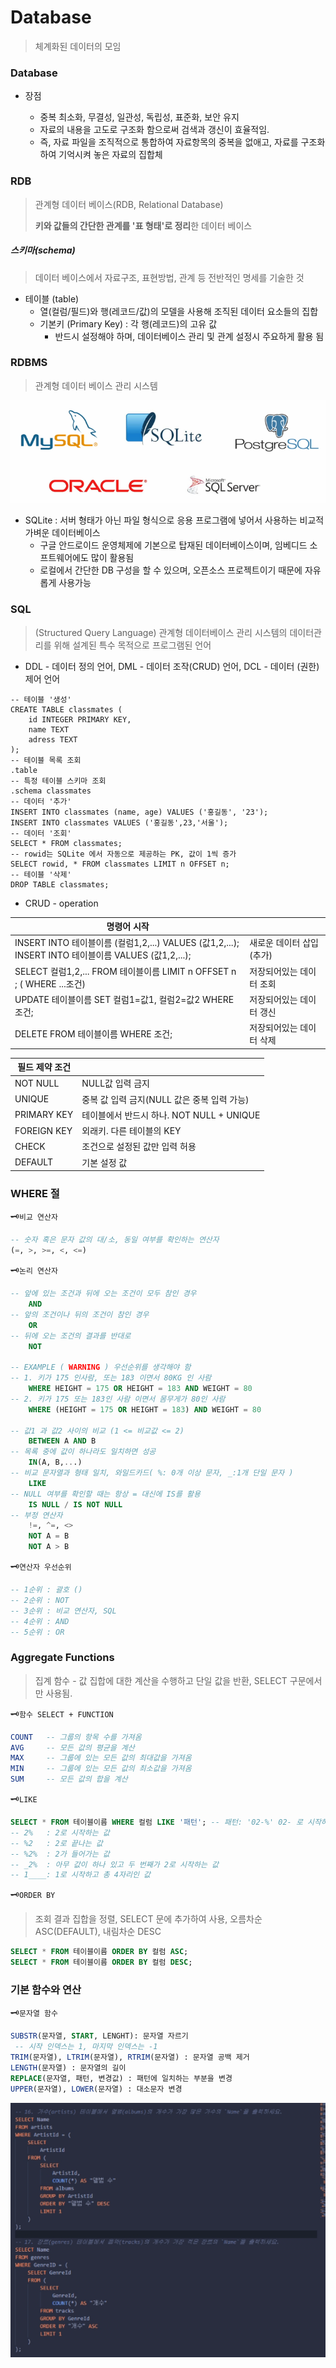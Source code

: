 # Database

> 체계화된 데이터의 모임

### Database

- 장점

  - 중복 최소화, 무결성, 일관성, 독립성, 표준화, 보안 유지
  - 자료의 내용을 고도로 구조화 함으로써 검색과 갱신이 효율적임.
  - 즉, 자료 파일을 조직적으로 통합하여 자료항목의 중복을 없애고, 자료를 구조화하여 기억시켜 놓은 자료의 집합체
  

### RDB

> 관계형 데이터 베이스(RDB, Relational Database)
>
> **키와 값들의 간단한 관계를 '표 형태'로 정리**한 데이터 베이스

##### 스키마(schema) 

>  데이터 베이스에서 자료구조, 표현방법, 관계 등 전반적인 명세를 기술한 것

- 테이블 (table)
  - 열(컬럼/필드)와 행(레코드/값)의 모델을 사용해 조직된 데이터 요소들의 집합
  - 기본키 (Primary Key) : 각 행(레코드)의 고유 값
    - 반드시 설정해야 하며, 데이터베이스 관리 및 관계 설정시 주요하게 활용 됨

### RDBMS

> 관계형 데이터 베이스 관리 시스템

![image-20220816102747687](데이터베이스.assets/image-20220816102747687.png)

- SQLite : 
  서버 형태가 아닌 파일 형식으로 응용 프로그램에 넣어서 사용하는 비교적 가벼운 데이터베이스
  - 구글 안드로이드 운영체제에 기본으로 탑재된 데이터베이스이며, 임베디드 소프트웨어에도 많이 활용됨
  - 로컬에서 간단한 DB 구성을 할 수 있으며, 오픈소스 프로젝트이기 때문에 자유롭게 사용가능

### SQL

> (Structured Query Language) 관계형 데이터베이스 관리 시스템의 데이터관리를 위해 설계된 특수 목적으로 프로그램된 언어

- DDL - 데이터 정의 언어, DML - 데이터 조작(CRUD) 언어, DCL - 데이터 (권한)제어 언어

```sqlite
-- 테이블 '생성'
CREATE TABLE classmates (
	id INTEGER PRIMARY KEY,
    name TEXT
    adress TEXT
);
-- 테이블 목록 조회
.table
-- 특정 테이블 스키마 조회
.schema classmates
-- 데이터 '추가'
INSERT INTO classmates (name, age) VALUES ('홍길동', '23');
INSERT INTO classmates VALUES ('홍길동',23,'서울');
-- 데이터 '조회'
SELECT * FROM classmates;
-- rowid는 SQLite 에서 자동으로 제공하는 PK, 값이 1씩 증가
SELECT rowid, * FROM classmates LIMIT n OFFSET n;
-- 테이블 '삭제'
DROP TABLE classmates;
```

- CRUD - operation


| 명령어 시작                                                  |                          |
| ------------------------------------------------------------ | ------------------------ |
| INSERT INTO 테이블이름 (컬럼1,2,...) VALUES (값1,2,...);<br />INSERT INTO 테이블이름 VALUES (값1,2,...); | 새로운 데이터 삽입(추가) |
| SELECT 컬럼1,2,... FROM 테이블이름 LIMIT n OFFSET n ; ( WHERE ...조건) | 저장되어있는 데이터 조회 |
| UPDATE 테이블이름 SET 컬럼1=값1, 컬럼2=값2 WHERE 조건;       | 저장되어있는 데이터 갱신 |
| DELETE FROM 테이블이름 WHERE 조건;                           | 저장되어있는 데이터 삭제 |

| 필드 제약 조건 |                                             |
| -------------- | ------------------------------------------- |
| NOT NULL       | NULL값 입력 금지                            |
| UNIQUE         | 중복 값 입력 금지(NULL 값은 중복 입력 가능) |
| PRIMARY KEY    | 테이블에서 반드시 하나. NOT NULL + UNIQUE   |
| FOREIGN KEY    | 외래키. 다른 테이블의 KEY                   |
| CHECK          | 조건으로 설정된 값만 입력 허용              |
| DEFAULT        | 기본 설정 값                                |

### WHERE 절

🗝` 비교 연산자 `

```sql
-- 숫자 혹은 문자 값의 대/소, 동일 여부를 확인하는 연산자
(=, >, >=, <, <=) 
```

🗝`논리 연산자`

```sql
-- 앞에 있는 조건과 뒤에 오는 조건이 모두 참인 경우
	AND
-- 앞의 조건이나 뒤의 조건이 참인 경우
	OR
-- 뒤에 오는 조건의 결과를 반대로
	NOT
	
-- EXAMPLE ( WARNING ) 우선순위를 생각해야 함
-- 1. 키가 175 인사람, 또는 183 이면서 80KG 인 사람
	WHERE HEIGHT = 175 OR HEIGHT = 183 AND WEIGHT = 80
-- 2. 키가 175 또는 183인 사람 이면서 몸무게가 80인 사람
	WHERE (HEIGHT = 175 OR HEIGHT = 183) AND WEIGHT = 80

-- 값1 과 값2 사이의 비교 (1 <= 비교값 <= 2)
	BETWEEN A AND B 
-- 목록 중에 값이 하나라도 일치하면 성공
	IN(A, B,...)
-- 비교 문자열과 형태 일치, 와일드카드( %: 0개 이상 문자, _:1개 단일 문자 )
	LIKE
-- NULL 여부를 확인할 때는 항상 = 대신에 IS를 활용
	IS NULL / IS NOT NULL
-- 부정 연산자
	!=, ^=, <>
	NOT A = B
	NOT A > B
```

🗝`연산자 우선순위`

```SQL
-- 1순위 : 괄호 ()
-- 2순위 : NOT
-- 3순위 : 비교 연산자, SQL
-- 4순위 : AND
-- 5순위 : OR 
```

### Aggregate Functions

> 집계 함수 - 값 집합에 대한 계산을 수행하고 단일 값을 반환, SELECT 구문에서만 사용됨.

🗝`함수 SELECT + FUNCTION`

```SQL
COUNT 	-- 그룹의 항목 수를 가져옴
AVG 	-- 모든 값의 평균을 계산
MAX		-- 그룹에 있는 모든 값의 최대값을 가져옴
MIN		-- 그룹에 있는 모든 값의 최소값을 가져옴
SUM		-- 모든 값의 합을 계산
```

🗝`LIKE`

```SQL
SELECT * FROM 테이블이름 WHERE 컬럼 LIKE '패턴'; -- 패턴: '02-%' 02- 로 시작하는 문자열, 와일드카드
-- 2% 	: 2로 시작하는 값
-- %2 	: 2로 끝나는 값
-- %2% 	: 2가 들어가는 값
-- _2% 	: 아무 값이 하나 있고 두 번째가 2로 시작하는 값
-- 1____: 1로 시작하고 총 4자리인 값
```

🗝`ORDER BY`

> 조회 결과 집합을 정렬, SELECT 문에 추가하여 사용, 오름차순 ASC(DEFAULT), 내림차순 DESC

```SQL
SELECT * FROM 테이블이름 ORDER BY 컬럼 ASC;
SELECT * FROM 테이블이름 ORDER BY 컬럼 DESC;
```



### 기본 함수와 연산

🗝`문자열 함수`

```sql
SUBSTR(문자열, START, LENGHT): 문자열 자르기
 -- 시작 인덱스는 1, 마지막 인덱스는 -1
TRIM(문자열), LTRIM(문자열), RTRIM(문자열) : 문자열 공백 제거
LENGTH(문자열) : 문자열의 길이
REPLACE(문자열, 패턴, 변경값) : 패턴에 일치하는 부분을 변경
UPPER(문자열), LOWER(문자열) : 대소문자 변경
```

![image-20220819175127959](데이터베이스.assets/image-20220819175127959.png)
